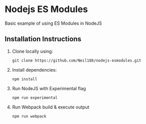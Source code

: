 # Nodejs ES Modules

Basic example of using ES Modules in NodeJS

## Installation Instructions

1. Clone locally using:

    `git clone https://github.com/Neil188/nodejs-esmodules.git`

2. Install dependencies:

    `npm install`

3. Run NodeJS with Experimental flag

    `npm run experimental`

4. Run Webpack build & execute output

    `npm run webpack`
